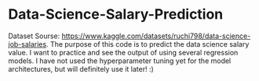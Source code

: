 # Data-Science-Salary-Prediction
Dataset Sourse: https://www.kaggle.com/datasets/ruchi798/data-science-job-salaries.
The purpose of this code is to predict the data science salary value. I want to practice and see the output of using several regression models. I have not used the hyperparameter tuning yet for the model architectures, but will definitely use it later! :)
